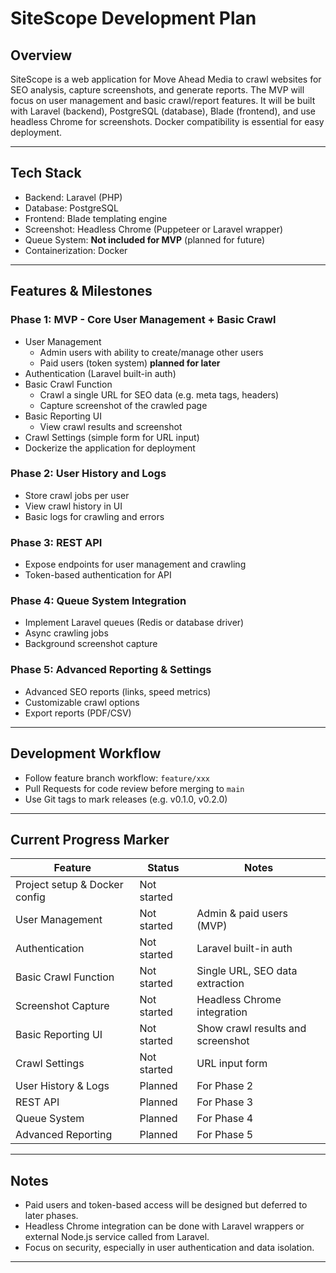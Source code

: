 # SiteScope Development Plan

## Overview
SiteScope is a web application for Move Ahead Media to crawl websites for SEO analysis, capture screenshots, and generate reports. The MVP will focus on user management and basic crawl/report features. It will be built with Laravel (backend), PostgreSQL (database), Blade (frontend), and use headless Chrome for screenshots. Docker compatibility is essential for easy deployment.

---

## Tech Stack
- Backend: Laravel (PHP)
- Database: PostgreSQL
- Frontend: Blade templating engine
- Screenshot: Headless Chrome (Puppeteer or Laravel wrapper)
- Queue System: **Not included for MVP** (planned for future)
- Containerization: Docker

---

## Features & Milestones

### Phase 1: MVP - Core User Management + Basic Crawl
- User Management
    - Admin users with ability to create/manage other users
    - Paid users (token system) **planned for later**
- Authentication (Laravel built-in auth)
- Basic Crawl Function
    - Crawl a single URL for SEO data (e.g. meta tags, headers)
    - Capture screenshot of the crawled page
- Basic Reporting UI
    - View crawl results and screenshot
- Crawl Settings (simple form for URL input)
- Dockerize the application for deployment

### Phase 2: User History and Logs
- Store crawl jobs per user
- View crawl history in UI
- Basic logs for crawling and errors

### Phase 3: REST API
- Expose endpoints for user management and crawling
- Token-based authentication for API

### Phase 4: Queue System Integration
- Implement Laravel queues (Redis or database driver)
- Async crawling jobs
- Background screenshot capture

### Phase 5: Advanced Reporting & Settings
- Advanced SEO reports (links, speed metrics)
- Customizable crawl options
- Export reports (PDF/CSV)

---

## Development Workflow
- Follow feature branch workflow: `feature/xxx`
- Pull Requests for code review before merging to `main`
- Use Git tags to mark releases (e.g. v0.1.0, v0.2.0)

---

## Current Progress Marker

| Feature                        | Status         | Notes                            |
|-------------------------------|----------------|---------------------------------|
| Project setup & Docker config  | Not started    |                                 |
| User Management               | Not started    | Admin & paid users (MVP)         |
| Authentication                | Not started    | Laravel built-in auth            |
| Basic Crawl Function          | Not started    | Single URL, SEO data extraction  |
| Screenshot Capture            | Not started    | Headless Chrome integration      |
| Basic Reporting UI            | Not started    | Show crawl results and screenshot|
| Crawl Settings               | Not started    | URL input form                   |
| User History & Logs           | Planned        | For Phase 2                     |
| REST API                     | Planned        | For Phase 3                     |
| Queue System                 | Planned        | For Phase 4                     |
| Advanced Reporting            | Planned        | For Phase 5                     |

---

## Notes
- Paid users and token-based access will be designed but deferred to later phases.
- Headless Chrome integration can be done with Laravel wrappers or external Node.js service called from Laravel.
- Focus on security, especially in user authentication and data isolation.

---
